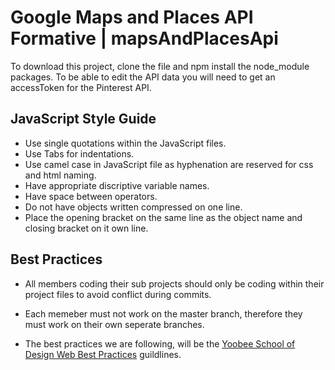 # Google Maps and Places API Formative | mapsAndPlacesApi

To download this project, clone the file and npm install the node_module packages. 
To be able to edit the API data you will need to get an accessToken for the Pinterest API.

## JavaScript Style Guide
- Use single quotations within the JavaScript files.
- Use Tabs for indentations.
- Use camel case in JavaScript file as hyphenation are reserved for css and html naming.
- Have appropriate discriptive variable names.
- Have space between operators.
- Do not have objects written compressed on one line.
- Place the opening bracket on the same line as the object name and closing bracket on it own line.

## Best Practices
- All members coding their sub projects should only be coding within their project files to avoid conflict during commits.
- Each memeber must not work on the master branch, therefore they must work on their own seperate branches.

- The best practices we are following, will be the [Yoobee School of Design Web Best Practices](http://handlebarsjs.com/) guildlines.  

